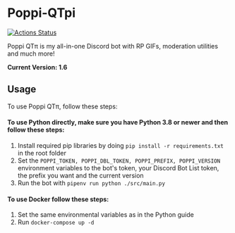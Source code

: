 # Poppi-QTpi
[![Actions Status](https://github.com/NatsumiHB/Poppi-QTpi/workflows/Build%20and%20Push%20to%20Docker/badge.svg)](https://github.com/NatsumiHB/Poppi-QTpi/actions)

Poppi QTπ is my all-in-one Discord bot with RP GIFs, moderation utilities and much more!

**Current Version: 1.6**

## Usage
To use Poppi QTπ, follow these steps:
#### To use Python directly, make sure you have Python 3.8 or newer and then follow these steps:
1. Install required pip libraries by doing `pip install -r requirements.txt` in the root folder
2. Set the `POPPI_TOKEN, POPPI_DBL_TOKEN, POPPI_PREFIX, POPPI_VERSION` environment variables to the bot's token,
your Discord Bot List token, the prefix you want and the current version
3. Run the bot with `pipenv run python ./src/main.py`

#### To use Docker follow these steps:
1. Set the same environmental variables as in the Python guide
2. Run `docker-compose up -d`